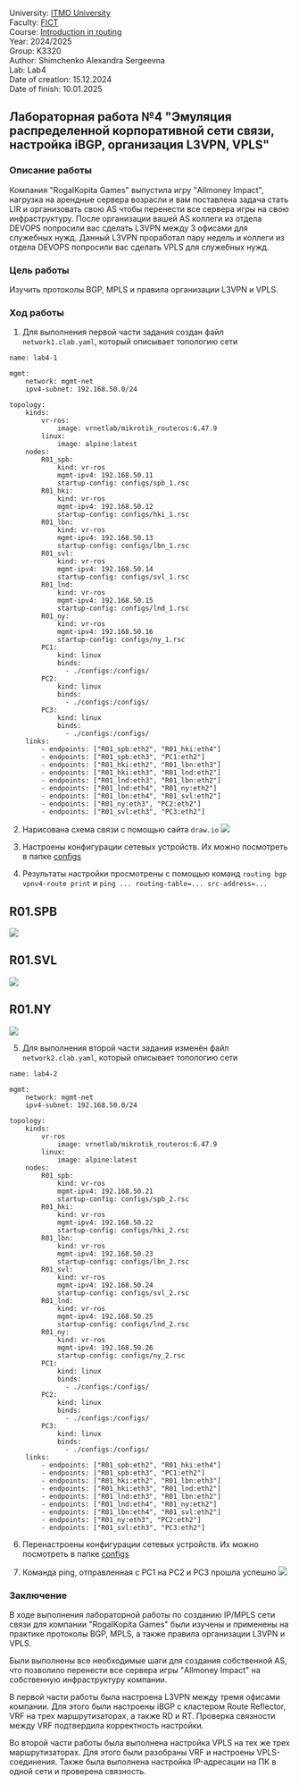 University: [ITMO University](https://itmo.ru/ru/)  
Faculty: [FICT](https://fict.itmo.ru)  
Course: [Introduction in routing](https://github.com/itmo-ict-faculty/introduction-in-routing)  
Year: 2024/2025  
Group: K3320  
Author: Shimchenko Alexandra Sergeevna   
Lab: Lab4    
Date of creation: 15.12.2024   
Date of finish: 10.01.2025


## Лабораторная работа №4 "Эмуляция распределенной корпоративной сети связи, настройка iBGP, организация L3VPN, VPLS"
### Описание работы

Компания "RogaIKopita Games" выпустила игру "Allmoney Impact", нагрузка на арендные сервера возрасли и вам поставлена задача стать LIR и организовать свою AS чтобы перенести все сервера игры на свою инфраструктуру. После организации вашей AS коллеги из отдела DEVOPS попросили вас сделать L3VPN между 3 офисами для служебных нужд. Данный L3VPN проработал пару недель и коллеги из отдела DEVOPS попросили вас сделать VPLS для служебных нужд.

### Цель работы

Изучить протоколы BGP, MPLS и правила организации L3VPN и VPLS.

### Ход работы
1. Для выполнения первой части задания создан файл `network1.clab.yaml`, который описывает топологию сети
```
name: lab4-1

mgmt:
    network: mgmt-net
    ipv4-subnet: 192.168.50.0/24

topology:
    kinds:
        vr-ros:
            image: vrnetlab/mikrotik_routeros:6.47.9
        linux:
            image: alpine:latest
    nodes:
        R01_spb:
            kind: vr-ros
            mgmt-ipv4: 192.168.50.11
            startup-config: configs/spb_1.rsc
        R01_hki:
            kind: vr-ros
            mgmt-ipv4: 192.168.50.12
            startup-config: configs/hki_1.rsc
        R01_lbn:
            kind: vr-ros
            mgmt-ipv4: 192.168.50.13
            startup-config: configs/lbn_1.rsc
        R01_svl:
            kind: vr-ros
            mgmt-ipv4: 192.168.50.14
            startup-config: configs/svl_1.rsc
        R01_lnd:
            kind: vr-ros
            mgmt-ipv4: 192.168.50.15
            startup-config: configs/lnd_1.rsc
        R01_ny:
            kind: vr-ros
            mgmt-ipv4: 192.168.50.16
            startup-config: configs/ny_1.rsc
        PC1:
            kind: linux
            binds:
              - ./configs:/configs/
        PC2:
            kind: linux
            binds:
              - ./configs:/configs/
        PC3:
            kind: linux
            binds:
              - ./configs:/configs/
    links:
        - endpoints: ["R01_spb:eth2", "R01_hki:eth4"]
        - endpoints: ["R01_spb:eth3", "PC1:eth2"]
        - endpoints: ["R01_hki:eth2", "R01_lbn:eth3"]
        - endpoints: ["R01_hki:eth3", "R01_lnd:eth2"]
        - endpoints: ["R01_lnd:eth3", "R01_lbn:eth2"]
        - endpoints: ["R01_lnd:eth4", "R01_ny:eth2"]
        - endpoints: ["R01_lbn:eth4", "R01_svl:eth2"]
        - endpoints: ["R01_ny:eth3", "PC2:eth2"]
        - endpoints: ["R01_svl:eth3", "PC3:eth2"]

```
2. Нарисована схема связи с помощью сайта `draw.io`
   ![](pics/1.jpg)
3. Настроены конфигурации сетевых устройств. Их можно посмотреть в папке [configs](configs/conf1.md)

5. Результаты настройки просмотрены с помощью команд `routing bgp vpnv4-route print` и `ping ... routing-table=... src-address=...`

## R01.SPB

![](pics/2.jpg)

## R01.SVL

![](pics/3.jpg)

## R01.NY

![](pics/4.jpg)

5. Для выполнения второй части задания изменён файл `network2.clab.yaml`, который описывает топологию сети
```
name: lab4-2

mgmt:
    network: mgmt-net
    ipv4-subnet: 192.168.50.0/24

topology:
    kinds:
        vr-ros
            image: vrnetlab/mikrotik_routeros:6.47.9
        linux:
            image: alpine:latest
    nodes:
        R01_spb:
            kind: vr-ros
            mgmt-ipv4: 192.168.50.21
            startup-config: configs/spb_2.rsc
        R01_hki:
            kind: vr-ros
            mgmt-ipv4: 192.168.50.22
            startup-config: configs/hki_2.rsc
        R01_lbn:
            kind: vr-ros
            mgmt-ipv4: 192.168.50.23
            startup-config: configs/lbn_2.rsc
        R01_svl:
            kind: vr-ros
            mgmt-ipv4: 192.168.50.24
            startup-config: configs/svl_2.rsc
        R01_lnd:
            kind: vr-ros
            mgmt-ipv4: 192.168.50.25
            startup-config: configs/lnd_2.rsc
        R01_ny:
            kind: vr-ros
            mgmt-ipv4: 192.168.50.26
            startup-config: configs/ny_2.rsc
        PC1:
            kind: linux
            binds:
              - ./configs:/configs/
        PC2:
            kind: linux
            binds:
              - ./configs:/configs/
        PC3:
            kind: linux
            binds:
              - ./configs:/configs/
    links:
        - endpoints: ["R01_spb:eth2", "R01_hki:eth4"]
        - endpoints: ["R01_spb:eth3", "PC1:eth2"]
        - endpoints: ["R01_hki:eth2", "R01_lbn:eth3"]
        - endpoints: ["R01_hki:eth3", "R01_lnd:eth2"]
        - endpoints: ["R01_lnd:eth3", "R01_lbn:eth2"]
        - endpoints: ["R01_lnd:eth4", "R01_ny:eth2"]
        - endpoints: ["R01_lbn:eth4", "R01_svl:eth2"]
        - endpoints: ["R01_ny:eth3", "PC2:eth2"]
        - endpoints: ["R01_svl:eth3", "PC3:eth2"]
```
6. Перенастроены конфигурации сетевых устройств. Их можно посмотреть в папке [configs](configs/conf2.md)  

7. Команда ping, отправленная с PC1 на PC2 и PC3 прошла успешно
   ![](pics/5.jpg)
   
### Заключение

В ходе выполнения лабораторной работы по созданию IP/MPLS сети связи для компании "RogaIKopita Games" были изучены и применены на практике протоколы BGP, MPLS, а также правила организации L3VPN и VPLS. 

Были выполнены все необходимые шаги для создания собственной AS, что позволило перенести все сервера игры "Allmoney Impact" на собственную инфраструктуру компании.

В первой части работы была настроена L3VPN между тремя офисами компании. Для этого были настроены iBGP с кластером Route Reflector, VRF на трех маршрутизаторах, а также RD и RT. Проверка связности между VRF подтвердила корректность настройки.

Во второй части работы была выполнена настройка VPLS на тех же трех маршрутизаторах. Для этого были разобраны VRF и настроены VPLS-соединения. Также была выполнена настройка IP-адресации на ПК в одной сети и проверена связность.
